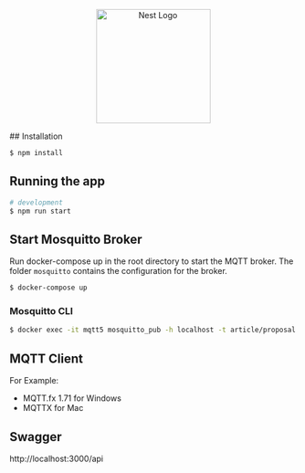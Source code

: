 <p align="center">
  <a href="http://nestjs.com/" target="blank"><img src="https://nestjs.com/img/logo-small.svg" width="200" alt="Nest Logo" /></a>
</p>
## Installation

```bash
$ npm install
```

## Running the app

```bash
# development
$ npm run start
```

## Start Mosquitto Broker

Run docker-compose up in the root directory to start the MQTT broker.
The folder `mosquitto` contains the configuration for the broker.
```bash
$ docker-compose up
```

### Mosquitto CLI
    
```bash
$ docker exec -it mqtt5 mosquitto_pub -h localhost -t article/proposal -m "test message"
 ```

## MQTT Client

For Example:
- MQTT.fx 1.71 for Windows
- MQTTX  for Mac


## Swagger

http://localhost:3000/api
